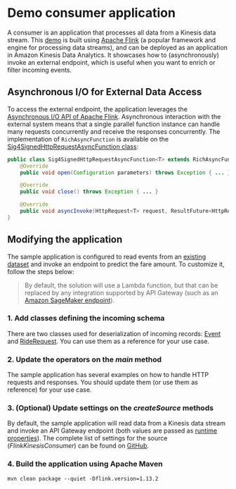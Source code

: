 # Demo consumer application
A consumer is an application that processes all data from a Kinesis data stream. This [demo](src/main/java/com/demo/StreamingJob.java) is built using [Apache Flink](https://flink.apache.org/) (a popular framework and engine for processing data streams), and can be deployed as an application in Amazon Kinesis Data Analytics. It showcases how to (asynchronously) invoke an external endpoint, which is useful when you want to enrich or filter incoming events.

## Asynchronous I/O for External Data Access
To access the external endpoint, the application leverages the [Asynchronous I/O API of Apache Flink](https://ci.apache.org/projects/flink/flink-docs-stable/dev/stream/operators/asyncio.html). Asynchronous interaction with the external system means that a single parallel function instance can handle many requests concurrently and receive the responses concurrently. The implementation of `RichAsyncFunction` is available on the [Sig4SignedHttpRequestAsyncFunction class](src/main/java/com/demo/operators/Sig4SignedHttpRequestAsyncFunction.java):

```java
public class Sig4SignedHttpRequestAsyncFunction<T> extends RichAsyncFunction<HttpRequest<T>, HttpResponse<T>> {
    @Override
    public void open(Configuration parameters) throws Exception { ... }

    @Override
    public void close() throws Exception { ... }

    @Override
    public void asyncInvoke(HttpRequest<T> request, ResultFuture<HttpResponse<T>> resultFuture) throws Exception { ... }
}
```

## Modifying the application
The sample application is configured to read events from an [existing dataset](https://registry.opendata.aws/nyc-tlc-trip-records-pds/) and invoke an endpoint to predict the fare amount. To customize it, follow the steps below:

> By default, the solution will use a Lambda function, but that can be replaced by any integration supported by API Gateway (such as an [Amazon SageMaker endpoint](https://docs.aws.amazon.com/solutions/latest/constructs/aws-apigateway-sagemakerendpoint.html)).

### 1. Add classes defining the incoming schema
There are two classes used for deserialization of incoming records: [Event](src/main/java/com/demo/events/Event.java) and [RideRequest](src/main/java/com/demo/events/RideRequest.java). You can use them as a reference for your use case.

### 2. Update the operators on the _main_ method
The sample application has several examples on how to handle HTTP requests and responses. You should update them (or use them as reference) for your use case.

### 3. (Optional) Update settings on the _createSource_ methods
By default, the sample application will read data from a Kinesis data stream and invoke an API Gateway endpoint (both values are passed as [runtime properties](https://docs.aws.amazon.com/kinesisanalytics/latest/java/how-properties.html)). The complete list of settings for the source (_FlinkKinesisConsumer_) can be found on [GitHub](https://github.com/apache/flink/tree/release-1.13/flink-connectors/flink-connector-kinesis/src/main/java/org/apache/flink/streaming/connectors/kinesis/config).

### 4. Build the application using Apache Maven
```
mvn clean package --quiet -Dflink.version=1.13.2
```
